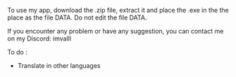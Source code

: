 To use my app, download the .zip file, extract it and place the .exe in the the place as the file DATA. Do not edit the file DATA.

If you encounter any problem or have any suggestion, you can contact me on my Discord: imvalll

To do :
- Translate in other languages
